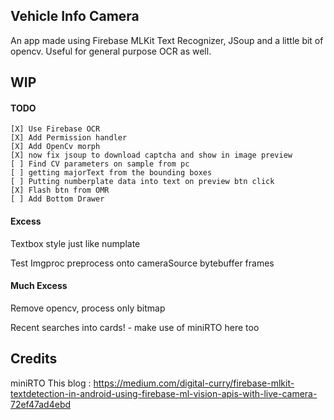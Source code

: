 ## Vehicle Info Camera 
An app made using Firebase MLKit Text Recognizer, JSoup and a little bit of opencv.
Useful for general purpose OCR as well.

## WIP
#### TODO
	[X] Use Firebase OCR
	[X] Add Permission handler
	[X] Add OpenCv morph
	[X] now fix jsoup to download captcha and show in image preview 
	[ ] Find CV parameters on sample from pc
	[ ] getting majorText from the bounding boxes
	[ ] Putting numberplate data into text on preview btn click
	[X] Flash btn from OMR
	[ ] Add Bottom Drawer 

#### Excess

 Textbox style just like numplate

 Test Imgproc preprocess onto cameraSource bytebuffer frames

#### Much Excess

Remove opencv, process only bitmap

Recent searches into cards! - make use of miniRTO here too

## Credits
miniRTO
This blog : https://medium.com/digital-curry/firebase-mlkit-textdetection-in-android-using-firebase-ml-vision-apis-with-live-camera-72ef47ad4ebd

